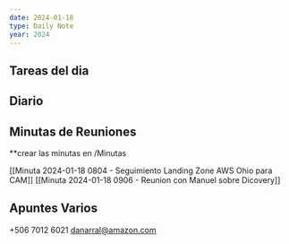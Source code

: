 ```yaml
---
date: 2024-01-18
type: Daily Note
year: 2024
---
```


## Tareas del dia

## Diario

## Minutas de Reuniones
**crear las minutas en /Minutas

[[Minuta 2024-01-18 0804 - Seguimiento Landing Zone AWS Ohio para CAM]]
[[Minuta 2024-01-18 0906 - Reunion con Manuel sobre Dicovery]]
## Apuntes Varios


+506 7012 6021 danarral@amazon.com